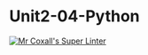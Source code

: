 # Unit2-04-Python
[![Mr Coxall's Super Linter](https://github.com/ICS3U-C-Programming-AlexKapajika/Unit2-04-Python/workflows/Mr%20Coxall's%20Super%20Linter/badge.svg)](https://github.com/ICS3U-C-Programming-AlexKapajika/Unit2-04-Python/actions/)
